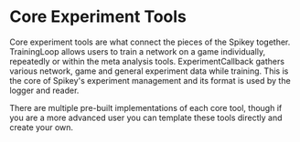 # Core Experiment Tools

Core experiment tools are what connect the pieces of the
Spikey together. 
TrainingLoop allows users to train a network on a game individually, repeatedly or within the meta analysis tools.
ExperimentCallback gathers various network, game and general experiment data while training. This is the core of Spikey's experiment management and its format is used by the logger and reader.

There are multiple pre-built implementations of each core tool, though if you are a more advanced user you can template these tools directly and create your own.
